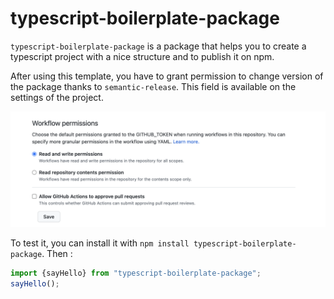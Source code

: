 # typescript-boilerplate-package

`typescript-boilerplate-package` is a package that helps you to create a typescript project with a nice structure and to publish it on npm.

After using this template, you have to grant permission to change version of the package thanks to `semantic-release`. This field is available on the settings of the project.

![Alt Text](https://raw.githubusercontent.com/maxgfr/typescript-boilerplate-package/main/.github/assets/permissions.png)

To test it, you can install it with `npm install typescript-boilerplate-package`. Then :

```ts
import {sayHello} from "typescript-boilerplate-package";
sayHello();
```

